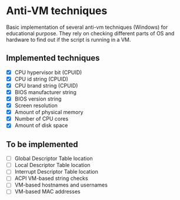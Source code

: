 # Anti-VM techniques

Basic implementation of several anti-vm techniques (Windows) for educational purpose. They rely on checking different parts of OS and hardware to find out if the script is running in a VM.

## Implemented techniques

- [x] CPU hypervisor bit (CPUID)
- [x] CPU id string (CPUID)
- [x] CPU brand string (CPUID)
- [x] BIOS manufacturer string
- [X] BIOS version string
- [x] Screen resolution
- [x] Amount of physical memory
- [x] Number of CPU cores
- [x] Amount of disk space

## To be implemented

- [ ] Global Descriptor Table location
- [ ] Local Descriptor Table location
- [ ] Interrupt Descriptor Table location
- [ ] ACPI VM-based string checks
- [ ] VM-based hostnames and usernames
- [ ] VM-based MAC addresses
